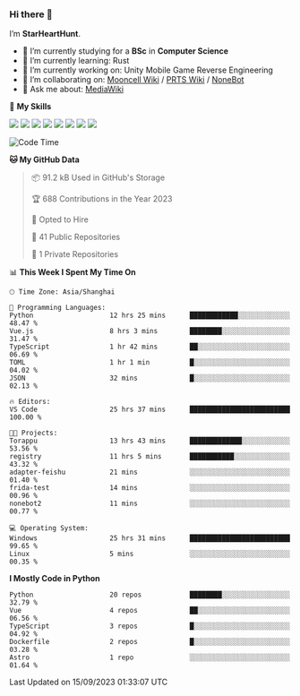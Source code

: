 ### Hi there 👋

I’m **StarHeartHunt**.

- 🏫 I’m currently studying for a **BSc** in **Computer Science**
- 🌱 I’m currently learning: Rust
- 🔭 I’m currently working on: Unity Mobile Game Reverse Engineering
- 👯 I’m collaborating on: [Mooncell Wiki](https://fgo.wiki/) / [PRTS Wiki](http://prts.wiki/) / [NoneBot](https://github.com/nonebot)
- 💬 Ask me about: [MediaWiki](https://www.mediawiki.org)

🌟 **My Skills**

![](https://img.shields.io/badge/-Python-3e74a2?style=flat-square&logo=Python&logoColor=fff)
![](https://img.shields.io/badge/-Node.js-339933?style=flat-square&logo=node.js&logoColor=fff)
![](https://img.shields.io/badge/-Vue-4fc08d?style=flat-square&logo=vue.js&logoColor=fff)
![](https://img.shields.io/badge/-React-2d98ce?style=flat-square&logo=React&logoColor=fff)
![](https://img.shields.io/badge/-TypeScript-3178C6?style=flat-square&logo=TypeScript&logoColor=fff)
![](https://img.shields.io/badge/-Docker-2496ED?style=flat-square&logo=Docker&logoColor=fff)
![](https://img.shields.io/badge/-Linux-000000?style=flat-square&logo=Linux&logoColor=fff)
![](https://img.shields.io/badge/-Dotnet-512bd4?style=flat-square&logo=.net&logoColor=fff)

<!--START_SECTION:waka-->
![Code Time](http://img.shields.io/badge/Code%20Time-624%20hrs%2013%20mins-blue)

**🐱 My GitHub Data** 

> 📦 91.2 kB Used in GitHub's Storage 
 > 
> 🏆 688 Contributions in the Year 2023
 > 
> 💼 Opted to Hire
 > 
> 📜 41 Public Repositories 
 > 
> 🔑 1 Private Repositories 
 > 
📊 **This Week I Spent My Time On** 

```text
🕑︎ Time Zone: Asia/Shanghai

💬 Programming Languages: 
Python                   12 hrs 25 mins      ████████████░░░░░░░░░░░░░   48.47 % 
Vue.js                   8 hrs 3 mins        ████████░░░░░░░░░░░░░░░░░   31.47 % 
TypeScript               1 hr 42 mins        ██░░░░░░░░░░░░░░░░░░░░░░░   06.69 % 
TOML                     1 hr 1 min          █░░░░░░░░░░░░░░░░░░░░░░░░   04.02 % 
JSON                     32 mins             █░░░░░░░░░░░░░░░░░░░░░░░░   02.13 % 

🔥 Editors: 
VS Code                  25 hrs 37 mins      █████████████████████████   100.00 % 

🐱‍💻 Projects: 
Torappu                  13 hrs 43 mins      █████████████░░░░░░░░░░░░   53.56 % 
registry                 11 hrs 5 mins       ███████████░░░░░░░░░░░░░░   43.32 % 
adapter-feishu           21 mins             ░░░░░░░░░░░░░░░░░░░░░░░░░   01.40 % 
frida-test               14 mins             ░░░░░░░░░░░░░░░░░░░░░░░░░   00.96 % 
nonebot2                 11 mins             ░░░░░░░░░░░░░░░░░░░░░░░░░   00.77 % 

💻 Operating System: 
Windows                  25 hrs 31 mins      █████████████████████████   99.65 % 
Linux                    5 mins              ░░░░░░░░░░░░░░░░░░░░░░░░░   00.35 % 
```

**I Mostly Code in Python** 

```text
Python                   20 repos            ████████░░░░░░░░░░░░░░░░░   32.79 % 
Vue                      4 repos             ██░░░░░░░░░░░░░░░░░░░░░░░   06.56 % 
TypeScript               3 repos             █░░░░░░░░░░░░░░░░░░░░░░░░   04.92 % 
Dockerfile               2 repos             █░░░░░░░░░░░░░░░░░░░░░░░░   03.28 % 
Astro                    1 repo              ░░░░░░░░░░░░░░░░░░░░░░░░░   01.64 % 
```




 Last Updated on 15/09/2023 01:33:07 UTC
<!--END_SECTION:waka-->

